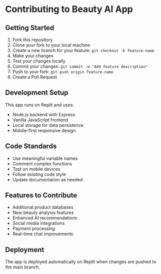 
# Contributing to Beauty AI App

## Getting Started

1. Fork this repository
2. Clone your fork to your local machine
3. Create a new branch for your feature: `git checkout -b feature-name`
4. Make your changes
5. Test your changes locally
6. Commit your changes: `git commit -m "Add feature description"`
7. Push to your fork: `git push origin feature-name`
8. Create a Pull Request

## Development Setup

This app runs on Replit and uses:
- Node.js backend with Express
- Vanilla JavaScript frontend
- Local storage for data persistence
- Mobile-first responsive design

## Code Standards

- Use meaningful variable names
- Comment complex functions
- Test on mobile devices
- Follow existing code style
- Update documentation as needed

## Features to Contribute

- Additional product databases
- New beauty analysis features
- Enhanced AI recommendations
- Social media integrations
- Payment processing
- Real-time chat improvements

## Deployment

The app is deployed automatically on Replit when changes are pushed to the main branch.
